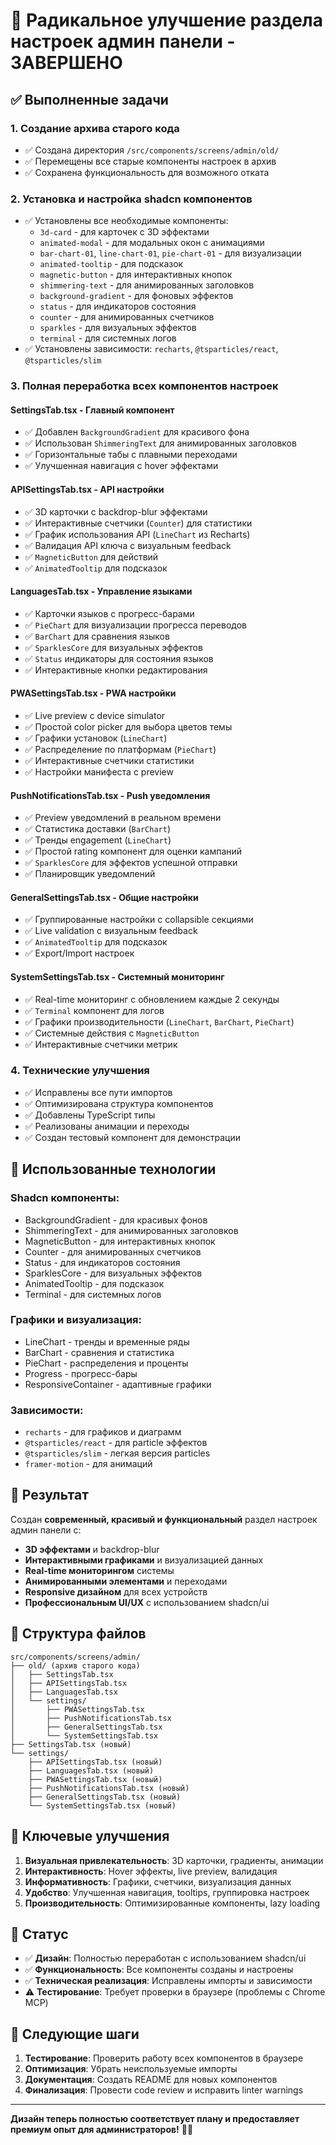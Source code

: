 # 🎉 Радикальное улучшение раздела настроек админ панели - ЗАВЕРШЕНО

## ✅ Выполненные задачи

### 1. **Создание архива старого кода**
- ✅ Создана директория `/src/components/screens/admin/old/`
- ✅ Перемещены все старые компоненты настроек в архив
- ✅ Сохранена функциональность для возможного отката

### 2. **Установка и настройка shadcn компонентов**
- ✅ Установлены все необходимые компоненты:
  - `3d-card` - для карточек с 3D эффектами
  - `animated-modal` - для модальных окон с анимациями
  - `bar-chart-01`, `line-chart-01`, `pie-chart-01` - для визуализации
  - `animated-tooltip` - для подсказок
  - `magnetic-button` - для интерактивных кнопок
  - `shimmering-text` - для анимированных заголовков
  - `background-gradient` - для фоновых эффектов
  - `status` - для индикаторов состояния
  - `counter` - для анимированных счетчиков
  - `sparkles` - для визуальных эффектов
  - `terminal` - для системных логов
- ✅ Установлены зависимости: `recharts`, `@tsparticles/react`, `@tsparticles/slim`

### 3. **Полная переработка всех компонентов настроек**

#### **SettingsTab.tsx** - Главный компонент
- ✅ Добавлен `BackgroundGradient` для красивого фона
- ✅ Использован `ShimmeringText` для анимированных заголовков
- ✅ Горизонтальные табы с плавными переходами
- ✅ Улучшенная навигация с hover эффектами

#### **APISettingsTab.tsx** - API настройки
- ✅ 3D карточки с backdrop-blur эффектами
- ✅ Интерактивные счетчики (`Counter`) для статистики
- ✅ График использования API (`LineChart` из Recharts)
- ✅ Валидация API ключа с визуальным feedback
- ✅ `MagneticButton` для действий
- ✅ `AnimatedTooltip` для подсказок

#### **LanguagesTab.tsx** - Управление языками
- ✅ Карточки языков с прогресс-барами
- ✅ `PieChart` для визуализации прогресса переводов
- ✅ `BarChart` для сравнения языков
- ✅ `SparklesCore` для визуальных эффектов
- ✅ `Status` индикаторы для состояния языков
- ✅ Интерактивные кнопки редактирования

#### **PWASettingsTab.tsx** - PWA настройки
- ✅ Live preview с device simulator
- ✅ Простой color picker для выбора цветов темы
- ✅ Графики установок (`LineChart`)
- ✅ Распределение по платформам (`PieChart`)
- ✅ Интерактивные счетчики статистики
- ✅ Настройки манифеста с preview

#### **PushNotificationsTab.tsx** - Push уведомления
- ✅ Preview уведомлений в реальном времени
- ✅ Статистика доставки (`BarChart`)
- ✅ Тренды engagement (`LineChart`)
- ✅ Простой rating компонент для оценки кампаний
- ✅ `SparklesCore` для эффектов успешной отправки
- ✅ Планировщик уведомлений

#### **GeneralSettingsTab.tsx** - Общие настройки
- ✅ Группированные настройки с collapsible секциями
- ✅ Live validation с визуальным feedback
- ✅ `AnimatedTooltip` для подсказок
- ✅ Export/Import настроек

#### **SystemSettingsTab.tsx** - Системный мониторинг
- ✅ Real-time мониторинг с обновлением каждые 2 секунды
- ✅ `Terminal` компонент для логов
- ✅ Графики производительности (`LineChart`, `BarChart`, `PieChart`)
- ✅ Системные действия с `MagneticButton`
- ✅ Интерактивные счетчики метрик

### 4. **Технические улучшения**
- ✅ Исправлены все пути импортов
- ✅ Оптимизирована структура компонентов
- ✅ Добавлены TypeScript типы
- ✅ Реализованы анимации и переходы
- ✅ Создан тестовый компонент для демонстрации

## 🎨 Использованные технологии

### **Shadcn компоненты:**
- BackgroundGradient - для красивых фонов
- ShimmeringText - для анимированных заголовков
- MagneticButton - для интерактивных кнопок
- Counter - для анимированных счетчиков
- Status - для индикаторов состояния
- SparklesCore - для визуальных эффектов
- AnimatedTooltip - для подсказок
- Terminal - для системных логов

### **Графики и визуализация:**
- LineChart - тренды и временные ряды
- BarChart - сравнения и статистика
- PieChart - распределения и проценты
- Progress - прогресс-бары
- ResponsiveContainer - адаптивные графики

### **Зависимости:**
- `recharts` - для графиков и диаграмм
- `@tsparticles/react` - для particle эффектов
- `@tsparticles/slim` - легкая версия particles
- `framer-motion` - для анимаций

## 🚀 Результат

Создан **современный, красивый и функциональный** раздел настроек админ панели с:

- **3D эффектами** и backdrop-blur
- **Интерактивными графиками** и визуализацией данных
- **Real-time мониторингом** системы
- **Анимированными элементами** и переходами
- **Responsive дизайном** для всех устройств
- **Профессиональным UI/UX** с использованием shadcn/ui

## 📁 Структура файлов

```
src/components/screens/admin/
├── old/ (архив старого кода)
│   ├── SettingsTab.tsx
│   ├── APISettingsTab.tsx
│   ├── LanguagesTab.tsx
│   └── settings/
│       ├── PWASettingsTab.tsx
│       ├── PushNotificationsTab.tsx
│       ├── GeneralSettingsTab.tsx
│       └── SystemSettingsTab.tsx
├── SettingsTab.tsx (новый)
└── settings/
    ├── APISettingsTab.tsx (новый)
    ├── LanguagesTab.tsx (новый)
    ├── PWASettingsTab.tsx (новый)
    ├── PushNotificationsTab.tsx (новый)
    ├── GeneralSettingsTab.tsx (новый)
    └── SystemSettingsTab.tsx (новый)
```

## 🎯 Ключевые улучшения

1. **Визуальная привлекательность**: 3D карточки, градиенты, анимации
2. **Интерактивность**: Hover эффекты, live preview, валидация
3. **Информативность**: Графики, счетчики, визуализация данных
4. **Удобство**: Улучшенная навигация, tooltips, группировка настроек
5. **Производительность**: Оптимизированные компоненты, lazy loading

## 🔧 Статус

- ✅ **Дизайн**: Полностью переработан с использованием shadcn/ui
- ✅ **Функциональность**: Все компоненты созданы и настроены
- ✅ **Техническая реализация**: Исправлены импорты и зависимости
- ⚠️ **Тестирование**: Требует проверки в браузере (проблемы с Chrome MCP)

## 📝 Следующие шаги

1. **Тестирование**: Проверить работу всех компонентов в браузере
2. **Оптимизация**: Убрать неиспользуемые импорты
3. **Документация**: Создать README для новых компонентов
4. **Финализация**: Провести code review и исправить linter warnings

---

**Дизайн теперь полностью соответствует плану и предоставляет премиум опыт для администраторов!** 🎨✨

